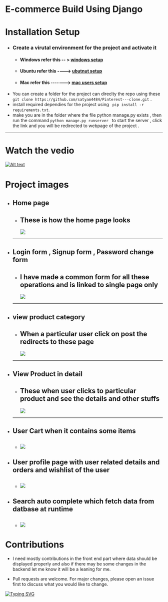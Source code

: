 # E-commerce Build Using Django 


# Installation Setup
  - ### Create a virutal environment for the project and activate it
    -  #### Windows refer this -- > [windows setup](https://www.stanleyulili.com/django/how-to-install-django-on-windows/)
    - #### Ubuntu refer this ----> [ubutnut setup](https://www.javatpoint.com/django-virtual-environment-setup)
    - #### Mac refer this -------> [mac users setup](https://appdividend.com/2018/03/28/how-to-install-django-in-mac/)
  - You can create a folder for the project can direclty the repo using these ` git clone https://github.com/satyam4484/Pinterest---clone.git` .
  - install required dependies for the project using  ` pip install -r requirements.txt`.
  - make you are in the folder where the file python manage.py exists , then run the command `python manage.py runserver ` to start the server , click the link and you will be redirected to webpage of the project .

___
# Watch the vedio
[![Alt text](images/home.png)](https://youtu.be/2bBJpupWWog)
# Project images 
  - ## Home page 
    - ## These is how the home page looks 
       ![](images/home.png)
    ------
  - ## Login form , Signup form , Password change form
    - ## I have made a common form for all these operations and is linked to single page only
        ![](images/login.png)
    -----
  - ## view product category
    - ## When a particular user click on post the redirects to these page 
        ![](images/cat.png)
    -----
  - ## View Product in detail 
    - ## These when user clicks to particular product and see the details and other stuffs 
        ![](images/product.png)
    ----
  - ## User Cart when it contains some items  
    - ## ![](images/cart.png)

  - ## User profile page with user related details and orders and wishlist of the user
    - ## ![](images/profile.png)

  - ## Search auto complete which fetch data from datbase at runtime 
    - ## ![](images/search.png)


# Contributions
  -  I need mostly contributions in the front end part where data should be displayed properly and also if there may be some changes in the backend let me know it will be a leaning for me.

  - Pull requests are welcome. For major changes, please open an issue first to discuss what you would like to change.


[![Typing SVG](https://readme-typing-svg.herokuapp.com?color=B60755&size=30&center=true&vCenter=true&width=500&lines=Thank+You+for+visiting+)](https://git.io/typing-svg)
